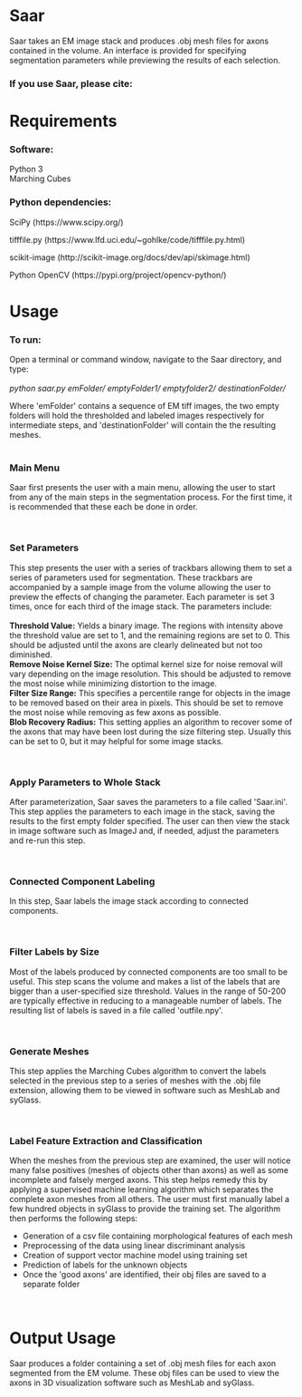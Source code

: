 # Saar
<p>Saar takes an EM image stack and produces .obj mesh files for axons contained in the volume. An interface is provided for specifying segmentation parameters while previewing the results of each selection.</p>

<h3>If you use Saar, please cite:<h3>

# Requirements
<h3>Software:</h3>
<p>Python 3<br>
Marching Cubes</P>

<h3>Python dependencies:</h3>
<p>SciPy (https://www.scipy.org/)<br>
<p>tifffile.py (https://www.lfd.uci.edu/~gohlke/code/tifffile.py.html)<br>
<p>scikit-image (http://scikit-image.org/docs/dev/api/skimage.html)<br>
<p>Python OpenCV (https://pypi.org/project/opencv-python/)</p>

# Usage

<h3>To run:</h3>
<p>Open a terminal or command window, navigate to the Saar directory, and type:<br><br>
<i>python saar.py emFolder/ emptyFolder1/ emptyfolder2/ destinationFolder/</i><br>
<p>Where 'emFolder' contains a sequence of EM tiff images, the two empty folders will hold the thresholded and labeled images respectively for intermediate steps, and 'destinationFolder' will contain the the resulting meshes.<br><br></p>

<h3>Main Menu</h3>
<p>Saar first presents the user with a main menu, allowing the user to start from any of the main steps in the segmentation process. For the first time, it is recommended that these each be done in order.</p><br>

<h3>Set Parameters</h3>
<p>This step presents the user with a series of trackbars allowing them to set a series of parameters used for segmentation. These trackbars are accompanied by a sample image from the volume allowing the user to preview the effects of changing the parameter. Each parameter is set 3 times, once for each third of the image stack. The parameters include:<br><br>
<b>Threshold Value:</b> Yields a binary image. The regions with intensity above the threshold value are set to 1, and the remaining regions are set to 0. This should be adjusted until the axons are clearly delineated but not too diminished.<br>
<b>Remove Noise Kernel Size:</b> The optimal kernel size for noise removal will vary depending on the image resolution. This should be adjusted to remove the most noise while minimizing distortion to the image.<br>
<b>Filter Size Range:</b> This specifies a percentile range for objects in the image to be removed based on their area in pixels. This should be set to remove the most noise while removing as few axons as possible.<br>
<b>Blob Recovery Radius:</b> This setting applies an algorithm to recover some of the axons that may have been lost during the size filtering step. Usually this can be set to 0, but it may helpful for some image stacks.</p><br>

<h3>Apply Parameters to Whole Stack</h3>
<p>After parameterization, Saar saves the parameters to a file called 'Saar.ini'. This step applies the parameters to each image in the stack, saving the results to the first empty folder specified. The user can then view the stack in image software such as ImageJ and, if needed, adjust the parameters and re-run this step.</p><br>

<h3>Connected Component Labeling</h3>
<p>In this step, Saar labels the image stack according to connected components.</p><br>

<h3>Filter Labels by Size</h3>
<p>Most of the labels produced by connected components are too small to be useful. This step scans the volume and makes a list of the labels that are bigger than a user-specified size threshold. Values in the range of 50-200 are typically effective in reducing to a manageable number of labels. The resulting list of labels is saved in a file called 'outfile.npy'.</p><br>

<h3>Generate Meshes</h3>
<p>This step applies the Marching Cubes algorithm to convert the labels selected in the previous step to a series of meshes with the .obj file extension, allowing them to be viewed in software such as MeshLab and syGlass.</p><br>

<h3>Label Feature Extraction and Classification</h3>
<p>When the meshes from the previous step are examined, the user will notice many false positives (meshes of objects other than axons) as well as some incomplete and falsely merged axons. This step helps remedy this by applying a supervised machine learning algorithm which separates the complete axon meshes from all others. The user must first manually label a few hundred objects in syGlass to provide the training set. The algorithm then performs the following steps:<br>
<ul>
<li>Generation of a csv file containing morphological features of each mesh</li>
<li>Preprocessing of the data using linear discriminant analysis</li>
<li>Creation of support vector machine model using training set</li>
<li>Prediction of labels for the unknown objects</li>
<li>Once the 'good axons' are identified, their obj files are saved to a separate folder</li>
</ul></p><br>

# Output Usage

<p>Saar produces a folder containing a set of .obj mesh files for each axon segmented from the EM volume. These obj files can be used to view the axons in 3D visualization software such as MeshLab and syGlass.</p>
